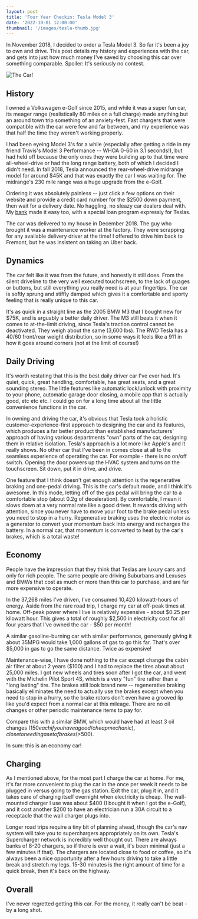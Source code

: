 ```yaml
---
layout: post
title: 'Four Year Checkin: Tesla Model 3'
date: '2022-10-01 12:00:00'
thumbnail: '/images/tesla-thumb.jpg'
---
```


In November 2018, I decided to order a Tesla Model 3. So far it's been a joy to own and drive. This post details my history and experiences with the car, and gets into just how much money I've saved by choosing this car over something comparable. Spoiler: It's seriously no contest.

![The Car!](/images/tesla.jpg)

## History

I owned a Volkswagen e-Golf since 2015, and while it was a super fun car, its meager range (realistically 80 miles on a full charge) made anything but an around town trip something of an anxiety-fest. Fast chargers that were compatible with the car were few and far between, and my experience was that half the time they weren't working properly.

I had been eyeing Model 3's for a while (especially after getting a ride in my friend Travis's Model 3 Performance -- WHOA 0-60 in 3.1 seconds!), but had held off because the only ones they were building up to that time were all-wheel-drive or had the long range battery, both of which I decided I didn't need. In fall 2018, Tesla announced the rear-wheel-drive midrange model for around $45K and that was exactly the car I was waiting for. The midrange's 230 mile range was a huge upgrade from the e-Golf.

Ordering it was absolutely painless -- just click a few options on their website and provide a credit card number for the $2500 down payment, then wait for a delivery date. No haggling, no sleazy car dealers deal with. My [bank](https://starone.org/) made it easy too, with a special loan program expressly for Teslas.

The car was delivered to my house in December 2018. The guy who brought it was a maintenance worker at the factory. They were scrapping for any available delivery driver at the time! I offered to drive him back to Fremont, but he was insistent on taking an Uber back.

## Dynamics

The car felt like it was from the future, and honestly it still does. From the silent driveline to the very well executed touchscreen, to the lack of guages or buttons, but still everything you really need is at your fingertips. The car is softly sprung and stiffly damped which gives it a comfortable and sporty feeling that is really unique to this car.

It's as quick in a straight line as the 2005 BMW M3 that I bought new for $75K, and is arguably a better daily driver. The M3 still beats it when it comes to at-the-limit driving, since Tesla's traction control cannot be deactivated. They weigh about the same (3,600 lbs). The RWD Tesla has a 40/60 front/rear weight distribution, so in some ways it feels like a 911 in how it goes around corners (not at the limit of course!)

## Daily Driving

It's worth restating that this is the best daily driver car I've ever had. It's quiet, quick, great handling, comfortable, has great seats, and a great sounding stereo. The little features like automatic lock/unlock with proximity to your phone, automatic garage door closing, a mobile app that is actually good, etc etc etc. I could go on for a long time about all the little convenience functions in the car.

In owning and driving the car, it's obvious that Tesla took a holistic customer-experience-first approach to designing the car and its features, which produces a far better product than established manufacturers' approach of having various departments "own" parts of the car, designing them in relative isolation. Tesla's approach is a lot more like Apple's and it really shows. No other car that I've been in comes close at all to the seamless experience of operating the car. For example - there is no on/off switch. Opening the door powers up the HVAC system and turns on the touchscreen. Sit down, put it in drive, and drive.

One feature that I think doesn't get enough attention is the regenerative braking and one-pedal driving. This is the car's default mode, and I think it's awesome. In this mode, letting off of the gas pedal will bring the car to a comfortable stop (about 0.2g of deceleration). By comfortable, I mean it slows down at a very normal rate like a good driver. It rewards driving with attention, since you never have to move your foot to the brake pedal unless you need to stop in a hurry. Regenerative braking uses the electric motor as a generator to convert your momentum back into energy and recharges the battery. In a normal car, that momentum is converted to heat by the car's brakes, which is a total waste!

## Economy

People have the impression that they think that Teslas are luxury cars and only for rich people. The same people are driving Suburbans and Lexuses and BMWs that cost as much or more than this car to purchase, and are far more expensive to operate.

In the 37,268 miles I've driven, I've consumed 10,420 kilowatt-hours of energy. Aside from the rare road trip, I charge my car at off-peak times at home. Off-peak power where I live is relatively expensive - about $0.25 per kilowatt hour. This gives a total of roughly $2,500 in electricity cost for all four years that I've owned the car - $50 per month!

A similar gasoline-burning car with similar performance, generously giving it about 35MPG would take 1,000 gallons of gas to go this far. That's over $5,000 in gas to go the same distance. Twice as expensive!

Maintenance-wise, I have done nothing to the car except change the cabin air filter at about 2 years ($100) and I had to replace the tires about about 25,000 miles. I got new wheels and tires soon after I got the car, and went with the Michelin Pilot Sport 4S, which is a very "fun" tire rather than a "long lasting" tire. The brakes still look brand new -- regenerative braking basically eliminates the need to actually use the brakes except when you need to stop in a hurry, so the brake rotors don't even have a grooved lip like you'd expect from a normal car at this mileage. There are no oil changes or other periodic maintenance items to pay for.

Compare this with a similar BMW, which would have had at least 3 oil changes ($150 each if you have a good/cheap mechanic), close to needing a set of brakes (>$500).

In sum: this is an economy car!

## Charging

As I mentioned above, for the most part I charge the car at home. For me, it's far more convenient to plug the car in the once per week it needs to be plugged in versus going to the gas station. Exit the car, plug it in, and it takes care of charging itself overnight when electricity is cheap. The wall-mounted charger I use was about $400 (I bought it when I got the e-Golf), and it cost another $200 to have an electrician run a 30A circuit to a receptacle that the wall charger plugs into.

Longer road trips require a tiny bit of planning ahead, though the car's nav system will take you to superchargers appropriately on its own. Tesla's Supercharger network is incredibly well thought out. There are always banks of 8-20 chargers, so if there is ever a wait, it's been minimal (just a few minutes if that). The chargers are located close to food or coffee, so it's always been a nice opportunity after a few hours driving to take a little break and stretch my legs. 15-30 minutes is the right amount of time for a quick break, then it's back on the highway.

## Overall

I've never regretted getting this car. For the money, it really can't be beat - by a long shot.
